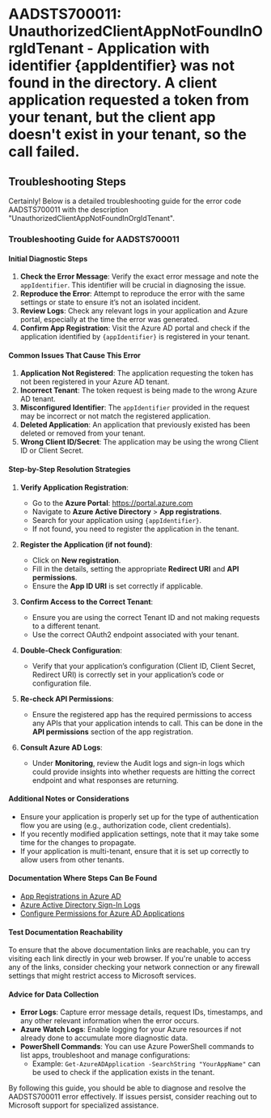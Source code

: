 
# AADSTS700011: UnauthorizedClientAppNotFoundInOrgIdTenant - Application with identifier {appIdentifier} was not found in the directory. A client application requested a token from your tenant, but the client app doesn't exist in your tenant, so the call failed.


## Troubleshooting Steps
Certainly! Below is a detailed troubleshooting guide for the error code AADSTS700011 with the description "UnauthorizedClientAppNotFoundInOrgIdTenant".

### Troubleshooting Guide for AADSTS700011

#### Initial Diagnostic Steps
1. **Check the Error Message**: Verify the exact error message and note the `appIdentifier`. This identifier will be crucial in diagnosing the issue.
2. **Reproduce the Error**: Attempt to reproduce the error with the same settings or state to ensure it’s not an isolated incident.
3. **Review Logs**: Check any relevant logs in your application and Azure portal, especially at the time the error was generated.
4. **Confirm App Registration**: Visit the Azure AD portal and check if the application identified by `{appIdentifier}` is registered in your tenant.

#### Common Issues That Cause This Error
1. **Application Not Registered**: The application requesting the token has not been registered in your Azure AD tenant.
2. **Incorrect Tenant**: The token request is being made to the wrong Azure AD tenant.
3. **Misconfigured Identifier**: The `appIdentifier` provided in the request may be incorrect or not match the registered application.
4. **Deleted Application**: An application that previously existed has been deleted or removed from your tenant.
5. **Wrong Client ID/Secret**: The application may be using the wrong Client ID or Client Secret.

#### Step-by-Step Resolution Strategies
1. **Verify Application Registration**:
   - Go to the **Azure Portal**: https://portal.azure.com
   - Navigate to **Azure Active Directory** > **App registrations**.
   - Search for your application using `{appIdentifier}`.
   - If not found, you need to register the application in the tenant.

2. **Register the Application (if not found)**:
   - Click on **New registration**.
   - Fill in the details, setting the appropriate **Redirect URI** and **API permissions**.
   - Ensure the **App ID URI** is set correctly if applicable.

3. **Confirm Access to the Correct Tenant**:
   - Ensure you are using the correct Tenant ID and not making requests to a different tenant.
   - Use the correct OAuth2 endpoint associated with your tenant.

4. **Double-Check Configuration**:
   - Verify that your application’s configuration (Client ID, Client Secret, Redirect URI) is correctly set in your application’s code or configuration file.

5. **Re-check API Permissions**:
   - Ensure the registered app has the required permissions to access any APIs that your application intends to call. This can be done in the **API permissions** section of the app registration.

6. **Consult Azure AD Logs**:
   - Under **Monitoring**, review the Audit logs and sign-in logs which could provide insights into whether requests are hitting the correct endpoint and what responses are returning.

#### Additional Notes or Considerations
- Ensure your application is properly set up for the type of authentication flow you are using (e.g., authorization code, client credentials).
- If you recently modified application settings, note that it may take some time for the changes to propagate.
- If your application is multi-tenant, ensure that it is set up correctly to allow users from other tenants.

#### Documentation Where Steps Can Be Found
- [App Registrations in Azure AD](https://docs.microsoft.com/en-us/azure/active-directory/develop/quickstart-register-app)
- [Azure Active Directory Sign-In Logs](https://docs.microsoft.com/en-us/azure/active-directory/reports-monitoring/concept-sign-ins)
- [Configure Permissions for Azure AD Applications](https://docs.microsoft.com/en-us/azure/active-directory/develop/v2-permissions-and-consent)

#### Test Documentation Reachability
To ensure that the above documentation links are reachable, you can try visiting each link directly in your web browser. If you're unable to access any of the links, consider checking your network connection or any firewall settings that might restrict access to Microsoft services.

#### Advice for Data Collection
- **Error Logs**: Capture error message details, request IDs, timestamps, and any other relevant information when the error occurs.
- **Azure Watch Logs**: Enable logging for your Azure resources if not already done to accumulate more diagnostic data.
- **PowerShell Commands**: You can use Azure PowerShell commands to list apps, troubleshoot and manage configurations:
    - Example: `Get-AzureADApplication -SearchString "YourAppName"` can be used to check if the application exists in the tenant.

By following this guide, you should be able to diagnose and resolve the AADSTS700011 error effectively. If issues persist, consider reaching out to Microsoft support for specialized assistance.